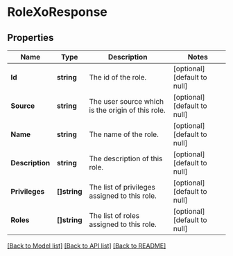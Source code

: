 # RoleXoResponse

## Properties
Name | Type | Description | Notes
------------ | ------------- | ------------- | -------------
**Id** | **string** | The id of the role. | [optional] [default to null]
**Source** | **string** | The user source which is the origin of this role. | [optional] [default to null]
**Name** | **string** | The name of the role. | [optional] [default to null]
**Description** | **string** | The description of this role. | [optional] [default to null]
**Privileges** | **[]string** | The list of privileges assigned to this role. | [optional] [default to null]
**Roles** | **[]string** | The list of roles assigned to this role. | [optional] [default to null]

[[Back to Model list]](../README.md#documentation-for-models) [[Back to API list]](../README.md#documentation-for-api-endpoints) [[Back to README]](../README.md)

